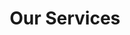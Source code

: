 ---
title: "Our Services"
description: "We deliver daily from Nanaimo + Port Alberni. Monday to Friday from 8am to 5pm."
layout: services

heading2: "Delivery"
heading3: "Quick, Easy And Affordable"

description: "<h4>We deliver daily from Nanaimo & Port Alberni. We pick up from almost anywhere:</h4>
<br>
<ol>
<li>HomeDepot Nanaimo - Yes</li>
<li>Rona Nanaimo - Yes</li>
<li>Canadian Tire Nanaimo - Yes</li>
<li>IKEA Nanaimo Shipping Depot - Yes</li>
<li>All locations big and small in Nanaimo to Port Alberni are available for pick up.</li>
<ol>"

---